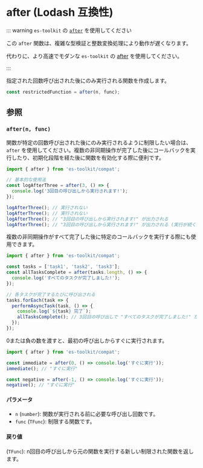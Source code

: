 # after (Lodash 互換性)

::: warning `es-toolkit` の [`after`](../../function/after.md) を使用してください

この `after` 関数は、複雑な型検証と整数変換処理により動作が遅くなります。

代わりに、より高速でモダンな `es-toolkit` の [after](../../function/after.md) を使用してください。

:::

指定された回数呼び出された後にのみ実行される関数を作成します。

```typescript
const restrictedFunction = after(n, func);
```

## 参照

### `after(n, func)`

関数が特定の回数呼び出された後にのみ実行されるように制限したい場合は、`after` を使用してください。複数の非同期操作が完了した後にコールバックを実行したり、初期化段階を経た後に関数を有効化する際に便利です。

```typescript
import { after } from 'es-toolkit/compat';

// 基本的な使用法
const logAfterThree = after(3, () => {
  console.log('3回目の呼び出しから実行されます!');
});

logAfterThree(); // 実行されない
logAfterThree(); // 実行されない
logAfterThree(); // "3回目の呼び出しから実行されます!" が出力される
logAfterThree(); // "3回目の呼び出しから実行されます!" が出力される (実行が続く)
```

複数の非同期操作がすべて完了した後に特定のコールバックを実行する際にも使用できます。

```typescript
import { after } from 'es-toolkit/compat';

const tasks = ['task1', 'task2', 'task3'];
const allTasksComplete = after(tasks.length, () => {
  console.log('すべてのタスクが完了しました!');
});

// 各タスクが完了するたびに呼び出される
tasks.forEach(task => {
  performAsyncTask(task, () => {
    console.log(`${task} 完了`);
    allTasksComplete(); // 3回目の呼び出しで "すべてのタスクが完了しました!" が出力される
  });
});
```

0または負の数を渡すと、最初の呼び出しからすぐに実行されます。

```typescript
import { after } from 'es-toolkit/compat';

const immediate = after(0, () => console.log('すぐに実行'));
immediate(); // "すぐに実行"

const negative = after(-1, () => console.log('すぐに実行'));
negative(); // "すぐに実行"
```

#### パラメータ

- `n` (`number`): 関数が実行される前に必要な呼び出し回数です。
- `func` (`TFunc`): 制限する関数です。

#### 戻り値

(`TFunc`): n回目の呼び出しから元の関数を実行する新しい制限された関数を返します。
